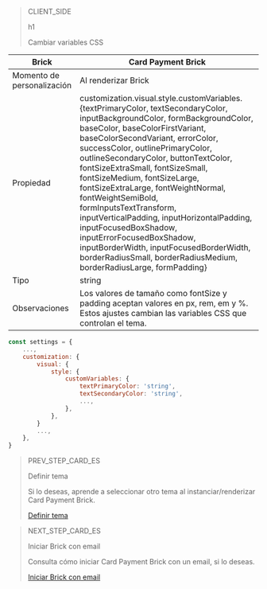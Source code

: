 > CLIENT_SIDE
>
> h1
>
> Cambiar variables CSS

| Brick | Card Payment Brick |
| --- | --- |
| Momento de personalización | Al renderizar Brick |
| Propiedad | customization.visual.style.customVariables.{textPrimaryColor, textSecondaryColor, inputBackgroundColor, formBackgroundColor, baseColor, baseColorFirstVariant, baseColorSecondVariant, errorColor, successColor, outlinePrimaryColor, outlineSecondaryColor, buttonTextColor, fontSizeExtraSmall, fontSizeSmall, fontSizeMedium, fontSizeLarge, fontSizeExtraLarge, fontWeightNormal, fontWeightSemiBold, formInputsTextTransform, inputVerticalPadding, inputHorizontalPadding, inputFocusedBoxShadow, inputErrorFocusedBoxShadow, inputBorderWidth, inputFocusedBorderWidth, borderRadiusSmall, borderRadiusMedium, borderRadiusLarge, formPadding} |
| Tipo | string |
| Observaciones | Los valores de tamaño como fontSize y padding aceptan valores en px, rem, em y %. Estos ajustes cambian las variables CSS que controlan el tema. |

```javascript
const settings = {
    ...,
    customization: {
        visual: {
            style: {
                customVariables: {
                    textPrimaryColor: 'string',
                    textSecondaryColor: 'string',
                    ...,
                },
            },
        }
        ...,
    },
}
```

> PREV_STEP_CARD_ES
>
> Definir tema
>
> Si lo deseas, aprende a seleccionar otro tema al instanciar/renderizar Card Payment Brick.
>
> [Definir tema](/developers/es/docs/checkout-bricks-beta/additional-customization/set-theme)

> NEXT_STEP_CARD_ES
>
> Iniciar Brick con email
>
> Consulta cómo iniciar Card Payment Brick con un email, si lo deseas.
>
> [Iniciar Brick con email](/developers/es/docs/checkout-bricks-beta/additional-customization/initiate-brick-with-email)